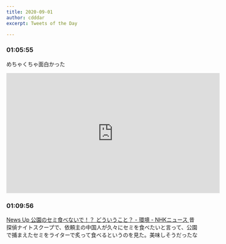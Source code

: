 ```yaml
---
title: 2020-09-01
author: cdddar
excerpt: Tweets of the Day

---
```


### 01:05:55

めちゃくちゃ面白かった
<iframe width="560" height="315" src="https://www.youtube.com/embed/Il_I-3P-k2w" frameborder="0" allow="accelerometer; autoplay; encrypted-media; gyroscope; picture-in-picture" allowfullscreen></iframe>

### 01:09:56

[News Up 公園のセミ食べないで！？ どういうこと？ - 環境 - NHKニュース ](https://www3.nhk.or.jp/news/html/20200831/amp/k10012586271000.html?__twitter_impression=true)
昔探偵ナイトスクープで、依頼主の中国人が久々にセミを食べたいと言って、公園で捕まえたセミをライターで炙って食べるというのを見た。美味しそうだったな
